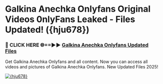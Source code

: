 # Galkina Anechka Onlyfans Original Videos 0nlyFans Leaked - Files Updated! ({hju678})

<h3>🔴 CLICK HERE 🌐==►► <a href="https://tinyurl.com/ms9xzufz" rel="nofollow">Galkina Anechka Onlyfans Updated Files</a></h3>

Get Galkina Anechka Onlyfans and all content. Now you can access all videos and pictures of Galkina Anechka Onlyfans. New Updated Files 2025!

[![{hju678}](https://i.imgur.com/PQ7UWWw.gif)](https://tinyurl.com/ms9xzufz)